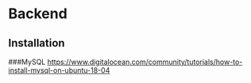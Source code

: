 # Backend
## Installation
###MySQL
https://www.digitalocean.com/community/tutorials/how-to-install-mysql-on-ubuntu-18-04
